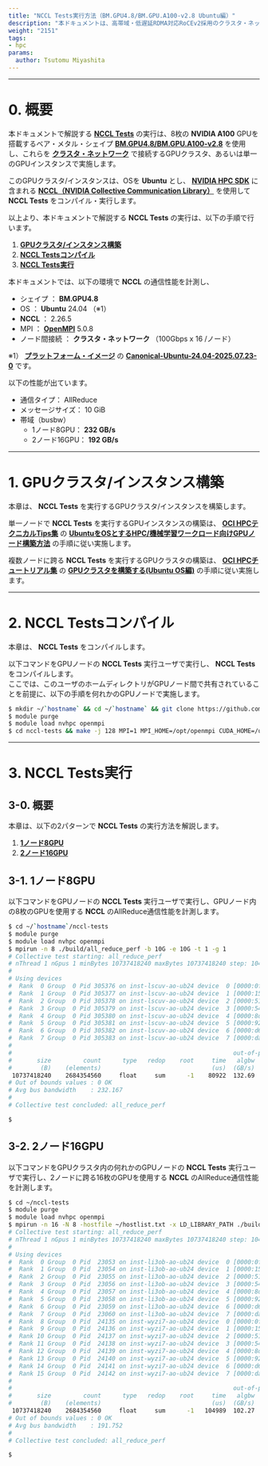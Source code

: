 ```yaml
---
title: "NCCL Tests実行方法（BM.GPU4.8/BM.GPU.A100-v2.8 Ubuntu編）"
description: "本ドキュメントは、高帯域・低遅延RDMA対応RoCEv2採用のクラスタ・ネットワークでベア・メタル・シェイプBM.GPU4.8/BM.GPU.A100-v2.8をノード間接続するGPUクラスタで、GPU間通信の集合通信ライブラリNCCLの標準ベンチマークであるNCCL Testsを実行する方法を解説します。"
weight: "2151"
tags:
- hpc
params:
  author: Tsutomu Miyashita
---
```


***
# 0. 概要

本ドキュメントで解説する **[NCCL Tests](https://github.com/nvidia/nccl-tests)** の実行は、8枚の **NVIDIA A100** GPUを搭載するベア・メタル・シェイプ **[BM.GPU4.8/BM.GPU.A100-v2.8](https://docs.oracle.com/ja-jp/iaas/Content/Compute/References/computeshapes.htm#bm-gpu)** を使用し、これらを **[クラスタ・ネットワーク](/ocitutorials/hpc/#5-1-クラスタネットワーク)** で接続するGPUクラスタ、あるいは単一のGPUインスタンスで実施します。  

このGPUクラスタ/インスタンスは、OSを **Ubuntu** とし、 **[NVIDIA HPC SDK](https://developer.nvidia.com/hpc-sdk)** に含まれる **[NCCL（NVIDIA Collective Communication Library）](https://developer.nvidia.com/nccl)** を使用して **NCCL Tests** をコンパイル・実行します。

以上より、本ドキュメントで解説する **NCCL Tests** の実行は、以下の手順で行います。

1. **[GPUクラスタ/インスタンス構築](#1-gpuクラスタインスタンス構築)**
2. **[NCCL Testsコンパイル](#2-nccl-testsコンパイル)**
3. **[NCCL Tests実行](#3-nccl-tests実行)**

本ドキュメントでは、以下の環境で **NCCL** の通信性能を計測し、

- シェイプ ： **BM.GPU4.8**
- OS ： **Ubuntu** 24.04 （※1）
- **NCCL** ： 2.26.5
- MPI ： **[OpenMPI](https://www.open-mpi.org/)** 5.0.8
- ノード間接続 ： **クラスタ・ネットワーク** （100Gbps x 16 /ノード）

※1） **[プラットフォーム・イメージ](/ocitutorials/hpc/#5-17-プラットフォームイメージ)** の **[Canonical-Ubuntu-24.04-2025.07.23-0](https://docs.oracle.com/en-us/iaas/images/ubuntu-2404/canonical-ubuntu-24-04-2025-07-23-0.htm)** です。  

以下の性能が出ています。

- 通信タイプ： AllReduce
- メッセージサイズ： 10 GiB
- 帯域（busbw）
    - 1ノード8GPU： **232 GB/s** 
    - 2ノード16GPU： **192 GB/s**

***
# 1. GPUクラスタ/インスタンス構築

本章は、 **NCCL Tests** を実行するGPUクラスタ/インスタンスを構築します。

単一ノードで **NCCL Tests** を実行するGPUインスタンスの構築は、 **[OCI HPCテクニカルTips集](/ocitutorials/hpc/#3-oci-hpcテクニカルtips集)** の **[UbuntuをOSとするHPC/機械学習ワークロード向けGPUノード構築方法](/ocitutorials/hpc/tech-knowhow/gpu-with-ubuntu/)** の手順に従い実施します。

複数ノードに跨る **NCCL Tests** を実行するGPUクラスタの構築は、 **[OCI HPCチュートリアル集](/ocitutorials/hpc/#1-oci-hpcチュートリアル集)** の **[GPUクラスタを構築する(Ubuntu OS編)](/ocitutorials/hpc/spinup-gpu-cluster-withubuntu/)** の手順に従い実施します。

***
# 2. NCCL Testsコンパイル

本章は、 **NCCL Tests** をコンパイルします。

以下コマンドをGPUノードの **NCCL Tests** 実行ユーザで実行し、 **NCCL Tests** をコンパイルします。  
ここでは、このユーザのホームディレクトリがGPUノード間で共有されていることを前提に、以下の手順を何れかのGPUノードで実施します。

```sh
$ mkdir ~/`hostname` && cd ~/`hostname` && git clone https://github.com/NVIDIA/nccl-tests.git
$ module purge
$ module load nvhpc openmpi
$ cd nccl-tests && make -j 128 MPI=1 MPI_HOME=/opt/openmpi CUDA_HOME=/usr/local/cuda-12.9 NCCL_HOME=/opt/nvidia/hpc_sdk/Linux_x86_64/25.7/comm_libs/nccl
```

***
# 3. NCCL Tests実行

## 3-0. 概要

本章は、以下の2パターンで **NCCL Tests** の実行方法を解説します。

1. **[1ノード8GPU](#3-1-1ノード8gpu)**
2. **[2ノード16GPU](#3-2-2ノード16gpu)**

## 3-1. 1ノード8GPU

以下コマンドをGPUノードの **NCCL Tests** 実行ユーザで実行し、GPUノード内の8枚のGPUを使用する **NCCL** のAllReduce通信性能を計測します。

```sh
$ cd ~/`hostname`/nccl-tests
$ module purge
$ module load nvhpc openmpi
$ mpirun -n 8 ./build/all_reduce_perf -b 10G -e 10G -t 1 -g 1
# Collective test starting: all_reduce_perf
# nThread 1 nGpus 1 minBytes 10737418240 maxBytes 10737418240 step: 1048576(bytes) warmup iters: 5 iters: 20 agg iters: 1 validation: 1 graph: 0
#
# Using devices
#  Rank  0 Group  0 Pid 305376 on inst-lscuv-ao-ub24 device  0 [0000:0f:00] NVIDIA A100-SXM4-40GB
#  Rank  1 Group  0 Pid 305377 on inst-lscuv-ao-ub24 device  1 [0000:15:00] NVIDIA A100-SXM4-40GB
#  Rank  2 Group  0 Pid 305378 on inst-lscuv-ao-ub24 device  2 [0000:51:00] NVIDIA A100-SXM4-40GB
#  Rank  3 Group  0 Pid 305379 on inst-lscuv-ao-ub24 device  3 [0000:54:00] NVIDIA A100-SXM4-40GB
#  Rank  4 Group  0 Pid 305380 on inst-lscuv-ao-ub24 device  4 [0000:8d:00] NVIDIA A100-SXM4-40GB
#  Rank  5 Group  0 Pid 305381 on inst-lscuv-ao-ub24 device  5 [0000:92:00] NVIDIA A100-SXM4-40GB
#  Rank  6 Group  0 Pid 305382 on inst-lscuv-ao-ub24 device  6 [0000:d6:00] NVIDIA A100-SXM4-40GB
#  Rank  7 Group  0 Pid 305383 on inst-lscuv-ao-ub24 device  7 [0000:da:00] NVIDIA A100-SXM4-40GB
#
#                                                              out-of-place                       in-place          
#       size         count      type   redop    root     time   algbw   busbw #wrong     time   algbw   busbw #wrong
#        (B)    (elements)                               (us)  (GB/s)  (GB/s)            (us)  (GB/s)  (GB/s)       
 10737418240    2684354560     float     sum      -1    80922  132.69  232.20      0    80948  132.65  232.13      0
# Out of bounds values : 0 OK
# Avg bus bandwidth    : 232.167 
#
# Collective test concluded: all_reduce_perf

$
```

## 3-2. 2ノード16GPU

以下コマンドをGPUクラスタ内の何れかのGPUノードの **NCCL Tests** 実行ユーザで実行し、2ノードに跨る16枚のGPUを使用する **NCCL** のAllReduce通信性能を計測します。

```sh
$ cd ~/nccl-tests
$ module purge
$ module load nvhpc openmpi
$ mpirun -n 16 -N 8 -hostfile ~/hostlist.txt -x LD_LIBRARY_PATH ./build/all_reduce_perf -b 10G -e 10G -t 1 -g 1
# Collective test starting: all_reduce_perf
# nThread 1 nGpus 1 minBytes 10737418240 maxBytes 10737418240 step: 1048576(bytes) warmup iters: 1 iters: 20 agg iters: 1 validation: 1 graph: 0
#
# Using devices
#  Rank  0 Group  0 Pid  23053 on inst-li3ob-ao-ub24 device  0 [0000:0f:00] NVIDIA A100-SXM4-40GB
#  Rank  1 Group  0 Pid  23054 on inst-li3ob-ao-ub24 device  1 [0000:15:00] NVIDIA A100-SXM4-40GB
#  Rank  2 Group  0 Pid  23055 on inst-li3ob-ao-ub24 device  2 [0000:51:00] NVIDIA A100-SXM4-40GB
#  Rank  3 Group  0 Pid  23056 on inst-li3ob-ao-ub24 device  3 [0000:54:00] NVIDIA A100-SXM4-40GB
#  Rank  4 Group  0 Pid  23057 on inst-li3ob-ao-ub24 device  4 [0000:8d:00] NVIDIA A100-SXM4-40GB
#  Rank  5 Group  0 Pid  23058 on inst-li3ob-ao-ub24 device  5 [0000:92:00] NVIDIA A100-SXM4-40GB
#  Rank  6 Group  0 Pid  23059 on inst-li3ob-ao-ub24 device  6 [0000:d6:00] NVIDIA A100-SXM4-40GB
#  Rank  7 Group  0 Pid  23060 on inst-li3ob-ao-ub24 device  7 [0000:da:00] NVIDIA A100-SXM4-40GB
#  Rank  8 Group  0 Pid  24135 on inst-wyzi7-ao-ub24 device  0 [0000:0f:00] NVIDIA A100-SXM4-40GB
#  Rank  9 Group  0 Pid  24136 on inst-wyzi7-ao-ub24 device  1 [0000:15:00] NVIDIA A100-SXM4-40GB
#  Rank 10 Group  0 Pid  24137 on inst-wyzi7-ao-ub24 device  2 [0000:51:00] NVIDIA A100-SXM4-40GB
#  Rank 11 Group  0 Pid  24138 on inst-wyzi7-ao-ub24 device  3 [0000:54:00] NVIDIA A100-SXM4-40GB
#  Rank 12 Group  0 Pid  24139 on inst-wyzi7-ao-ub24 device  4 [0000:8d:00] NVIDIA A100-SXM4-40GB
#  Rank 13 Group  0 Pid  24140 on inst-wyzi7-ao-ub24 device  5 [0000:92:00] NVIDIA A100-SXM4-40GB
#  Rank 14 Group  0 Pid  24141 on inst-wyzi7-ao-ub24 device  6 [0000:d6:00] NVIDIA A100-SXM4-40GB
#  Rank 15 Group  0 Pid  24142 on inst-wyzi7-ao-ub24 device  7 [0000:da:00] NVIDIA A100-SXM4-40GB
#
#                                                              out-of-place                       in-place          
#       size         count      type   redop    root     time   algbw   busbw #wrong     time   algbw   busbw #wrong
#        (B)    (elements)                               (us)  (GB/s)  (GB/s)            (us)  (GB/s)  (GB/s)       
 10737418240    2684354560     float     sum      -1   104989  102.27  191.76      0   104997  102.26  191.75      0
# Out of bounds values : 0 OK
# Avg bus bandwidth    : 191.752 
#
# Collective test concluded: all_reduce_perf

$
```